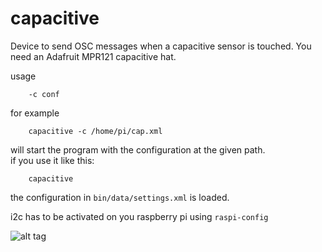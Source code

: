 capacitive
==============

Device to send OSC messages when a capacitive sensor is touched. You need an Adafruit MPR121 capacitive hat.

usage 
```
    -c conf
```
for example
```
    capacitive -c /home/pi/cap.xml
```
will start the program with the configuration at the given path.   
if you use it like this:   
```
    capacitive
```
the configuration in `bin/data/settings.xml` is loaded.    

i2c has to be activated on you raspberry pi using `raspi-config`

![alt tag](https://github.com/npisanti/np-clayblocks/blob/master/capacitive/mpr121.jpg)  
